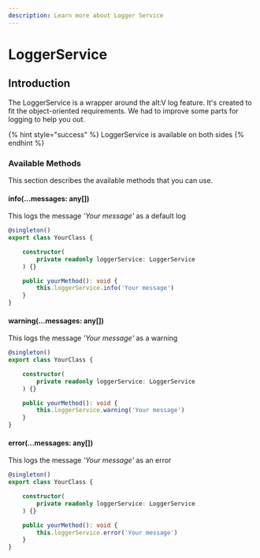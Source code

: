 ```yaml
---
description: Learn more about Logger Service
---
```


# LoggerService

## Introduction

The LoggerService is a wrapper around the alt:V log feature. It's created to fit the object-oriented requirements. We had to improve some parts for logging to help you out.

{% hint style="success" %}
LoggerService is available on both sides
{% endhint %}

### Available Methods

This section describes the available methods that you can use.

#### info\(...messages: any\[\]\)

This logs the message _'Your message'_ as a default log

```typescript
@singleton()
export class YourClass {

    constructor(
        private readonly loggerService: LoggerService
    ) {}

    public yourMethod(): void {
        this.loggerService.info('Your message')
    }
}
```

#### warning\(...messages: any\[\]\)

This logs the message _'Your message'_ as a warning

```typescript
@singleton()
export class YourClass {

    constructor(
        private readonly loggerService: LoggerService
    ) {}

    public yourMethod(): void {
        this.loggerService.warning('Your message')
    }
}
```

#### error\(...messages: any\[\]\)

This logs the message _'Your message'_ as an error

```typescript
@singleton()
export class YourClass {

    constructor(
        private readonly loggerService: LoggerService
    ) {}

    public yourMethod(): void {
        this.loggerService.error('Your message')
    }
}
```


